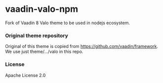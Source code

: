 # vaadin-valo-npm
Fork of Vaadin 8 Valo theme to be used in nodejs ecosystem.

### Original theme repository
Original of this theme is copied from https://github.com/vaadin/framework. We use just theme/.../valo in this repo.

### License
Apache License 2.0
